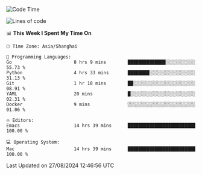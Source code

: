 <!--START_SECTION:waka-->
![Code Time](http://img.shields.io/badge/Code%20Time-2%2C157%20hrs%2025%20mins-blue)

![Lines of code](https://img.shields.io/badge/From%20Hello%20World%20I%27ve%20Written-308.0%20thousand%20lines%20of%20code-blue)

📊 **This Week I Spent My Time On** 

```text
🕑︎ Time Zone: Asia/Shanghai

💬 Programming Languages: 
Go                       8 hrs 9 mins        ██████████████░░░░░░░░░░░   55.73 % 
Python                   4 hrs 33 mins       ████████░░░░░░░░░░░░░░░░░   31.13 % 
Git                      1 hr 18 mins        ██░░░░░░░░░░░░░░░░░░░░░░░   08.91 % 
YAML                     20 mins             █░░░░░░░░░░░░░░░░░░░░░░░░   02.31 % 
Docker                   9 mins              ░░░░░░░░░░░░░░░░░░░░░░░░░   01.06 % 

🔥 Editors: 
Emacs                    14 hrs 39 mins      █████████████████████████   100.00 % 

💻 Operating System: 
Mac                      14 hrs 39 mins      █████████████████████████   100.00 % 
```


 Last Updated on 27/08/2024 12:46:56 UTC
<!--END_SECTION:waka-->
